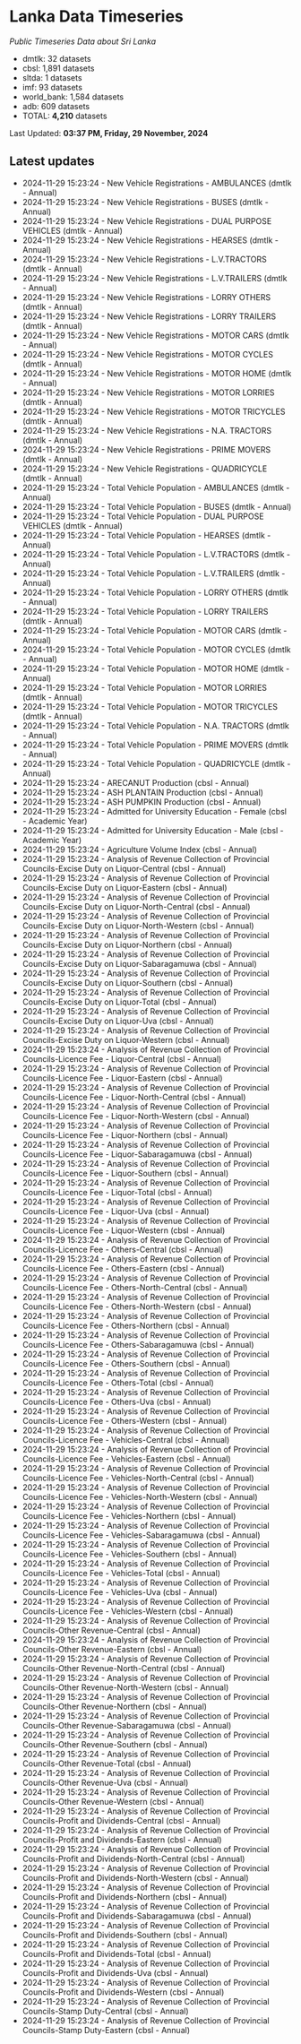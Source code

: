 # Lanka Data Timeseries
*Public Timeseries Data about Sri Lanka*

* dmtlk: 32 datasets
* cbsl: 1,891 datasets
* sltda: 1 datasets
* imf: 93 datasets
* world_bank: 1,584 datasets
* adb: 609 datasets
* TOTAL: **4,210** datasets

Last Updated: **03:37 PM, Friday, 29 November, 2024**

## Latest updates

* 2024-11-29 15:23:24 - New Vehicle Registrations - AMBULANCES (dmtlk - Annual)
* 2024-11-29 15:23:24 - New Vehicle Registrations - BUSES (dmtlk - Annual)
* 2024-11-29 15:23:24 - New Vehicle Registrations - DUAL PURPOSE VEHICLES (dmtlk - Annual)
* 2024-11-29 15:23:24 - New Vehicle Registrations - HEARSES (dmtlk - Annual)
* 2024-11-29 15:23:24 - New Vehicle Registrations - L.V.TRACTORS (dmtlk - Annual)
* 2024-11-29 15:23:24 - New Vehicle Registrations - L.V.TRAILERS (dmtlk - Annual)
* 2024-11-29 15:23:24 - New Vehicle Registrations - LORRY OTHERS (dmtlk - Annual)
* 2024-11-29 15:23:24 - New Vehicle Registrations - LORRY TRAILERS (dmtlk - Annual)
* 2024-11-29 15:23:24 - New Vehicle Registrations - MOTOR CARS (dmtlk - Annual)
* 2024-11-29 15:23:24 - New Vehicle Registrations - MOTOR CYCLES (dmtlk - Annual)
* 2024-11-29 15:23:24 - New Vehicle Registrations - MOTOR HOME (dmtlk - Annual)
* 2024-11-29 15:23:24 - New Vehicle Registrations - MOTOR LORRIES (dmtlk - Annual)
* 2024-11-29 15:23:24 - New Vehicle Registrations - MOTOR TRICYCLES (dmtlk - Annual)
* 2024-11-29 15:23:24 - New Vehicle Registrations - N.A. TRACTORS (dmtlk - Annual)
* 2024-11-29 15:23:24 - New Vehicle Registrations - PRIME MOVERS (dmtlk - Annual)
* 2024-11-29 15:23:24 - New Vehicle Registrations - QUADRICYCLE (dmtlk - Annual)
* 2024-11-29 15:23:24 - Total Vehicle Population - AMBULANCES (dmtlk - Annual)
* 2024-11-29 15:23:24 - Total Vehicle Population - BUSES (dmtlk - Annual)
* 2024-11-29 15:23:24 - Total Vehicle Population - DUAL PURPOSE VEHICLES (dmtlk - Annual)
* 2024-11-29 15:23:24 - Total Vehicle Population - HEARSES (dmtlk - Annual)
* 2024-11-29 15:23:24 - Total Vehicle Population - L.V.TRACTORS (dmtlk - Annual)
* 2024-11-29 15:23:24 - Total Vehicle Population - L.V.TRAILERS (dmtlk - Annual)
* 2024-11-29 15:23:24 - Total Vehicle Population - LORRY OTHERS (dmtlk - Annual)
* 2024-11-29 15:23:24 - Total Vehicle Population - LORRY TRAILERS (dmtlk - Annual)
* 2024-11-29 15:23:24 - Total Vehicle Population - MOTOR CARS (dmtlk - Annual)
* 2024-11-29 15:23:24 - Total Vehicle Population - MOTOR CYCLES (dmtlk - Annual)
* 2024-11-29 15:23:24 - Total Vehicle Population - MOTOR HOME (dmtlk - Annual)
* 2024-11-29 15:23:24 - Total Vehicle Population - MOTOR LORRIES (dmtlk - Annual)
* 2024-11-29 15:23:24 - Total Vehicle Population - MOTOR TRICYCLES (dmtlk - Annual)
* 2024-11-29 15:23:24 - Total Vehicle Population - N.A. TRACTORS (dmtlk - Annual)
* 2024-11-29 15:23:24 - Total Vehicle Population - PRIME MOVERS (dmtlk - Annual)
* 2024-11-29 15:23:24 - Total Vehicle Population - QUADRICYCLE (dmtlk - Annual)
* 2024-11-29 15:23:24 - ARECANUT Production (cbsl - Annual)
* 2024-11-29 15:23:24 - ASH PLANTAIN Production (cbsl - Annual)
* 2024-11-29 15:23:24 - ASH PUMPKIN Production (cbsl - Annual)
* 2024-11-29 15:23:24 - Admitted for University Education - Female (cbsl - Academic Year)
* 2024-11-29 15:23:24 - Admitted for University Education - Male (cbsl - Academic Year)
* 2024-11-29 15:23:24 - Agriculture Volume Index (cbsl - Annual)
* 2024-11-29 15:23:24 - Analysis of Revenue Collection of Provincial Councils-Excise Duty on Liquor-Central (cbsl - Annual)
* 2024-11-29 15:23:24 - Analysis of Revenue Collection of Provincial Councils-Excise Duty on Liquor-Eastern (cbsl - Annual)
* 2024-11-29 15:23:24 - Analysis of Revenue Collection of Provincial Councils-Excise Duty on Liquor-North-Central (cbsl - Annual)
* 2024-11-29 15:23:24 - Analysis of Revenue Collection of Provincial Councils-Excise Duty on Liquor-North-Western (cbsl - Annual)
* 2024-11-29 15:23:24 - Analysis of Revenue Collection of Provincial Councils-Excise Duty on Liquor-Northern (cbsl - Annual)
* 2024-11-29 15:23:24 - Analysis of Revenue Collection of Provincial Councils-Excise Duty on Liquor-Sabaragamuwa (cbsl - Annual)
* 2024-11-29 15:23:24 - Analysis of Revenue Collection of Provincial Councils-Excise Duty on Liquor-Southern (cbsl - Annual)
* 2024-11-29 15:23:24 - Analysis of Revenue Collection of Provincial Councils-Excise Duty on Liquor-Total (cbsl - Annual)
* 2024-11-29 15:23:24 - Analysis of Revenue Collection of Provincial Councils-Excise Duty on Liquor-Uva (cbsl - Annual)
* 2024-11-29 15:23:24 - Analysis of Revenue Collection of Provincial Councils-Excise Duty on Liquor-Western (cbsl - Annual)
* 2024-11-29 15:23:24 - Analysis of Revenue Collection of Provincial Councils-Licence Fee - Liquor-Central (cbsl - Annual)
* 2024-11-29 15:23:24 - Analysis of Revenue Collection of Provincial Councils-Licence Fee - Liquor-Eastern (cbsl - Annual)
* 2024-11-29 15:23:24 - Analysis of Revenue Collection of Provincial Councils-Licence Fee - Liquor-North-Central (cbsl - Annual)
* 2024-11-29 15:23:24 - Analysis of Revenue Collection of Provincial Councils-Licence Fee - Liquor-North-Western (cbsl - Annual)
* 2024-11-29 15:23:24 - Analysis of Revenue Collection of Provincial Councils-Licence Fee - Liquor-Northern (cbsl - Annual)
* 2024-11-29 15:23:24 - Analysis of Revenue Collection of Provincial Councils-Licence Fee - Liquor-Sabaragamuwa (cbsl - Annual)
* 2024-11-29 15:23:24 - Analysis of Revenue Collection of Provincial Councils-Licence Fee - Liquor-Southern (cbsl - Annual)
* 2024-11-29 15:23:24 - Analysis of Revenue Collection of Provincial Councils-Licence Fee - Liquor-Total (cbsl - Annual)
* 2024-11-29 15:23:24 - Analysis of Revenue Collection of Provincial Councils-Licence Fee - Liquor-Uva (cbsl - Annual)
* 2024-11-29 15:23:24 - Analysis of Revenue Collection of Provincial Councils-Licence Fee - Liquor-Western (cbsl - Annual)
* 2024-11-29 15:23:24 - Analysis of Revenue Collection of Provincial Councils-Licence Fee - Others-Central (cbsl - Annual)
* 2024-11-29 15:23:24 - Analysis of Revenue Collection of Provincial Councils-Licence Fee - Others-Eastern (cbsl - Annual)
* 2024-11-29 15:23:24 - Analysis of Revenue Collection of Provincial Councils-Licence Fee - Others-North-Central (cbsl - Annual)
* 2024-11-29 15:23:24 - Analysis of Revenue Collection of Provincial Councils-Licence Fee - Others-North-Western (cbsl - Annual)
* 2024-11-29 15:23:24 - Analysis of Revenue Collection of Provincial Councils-Licence Fee - Others-Northern (cbsl - Annual)
* 2024-11-29 15:23:24 - Analysis of Revenue Collection of Provincial Councils-Licence Fee - Others-Sabaragamuwa (cbsl - Annual)
* 2024-11-29 15:23:24 - Analysis of Revenue Collection of Provincial Councils-Licence Fee - Others-Southern (cbsl - Annual)
* 2024-11-29 15:23:24 - Analysis of Revenue Collection of Provincial Councils-Licence Fee - Others-Total (cbsl - Annual)
* 2024-11-29 15:23:24 - Analysis of Revenue Collection of Provincial Councils-Licence Fee - Others-Uva (cbsl - Annual)
* 2024-11-29 15:23:24 - Analysis of Revenue Collection of Provincial Councils-Licence Fee - Others-Western (cbsl - Annual)
* 2024-11-29 15:23:24 - Analysis of Revenue Collection of Provincial Councils-Licence Fee - Vehicles-Central (cbsl - Annual)
* 2024-11-29 15:23:24 - Analysis of Revenue Collection of Provincial Councils-Licence Fee - Vehicles-Eastern (cbsl - Annual)
* 2024-11-29 15:23:24 - Analysis of Revenue Collection of Provincial Councils-Licence Fee - Vehicles-North-Central (cbsl - Annual)
* 2024-11-29 15:23:24 - Analysis of Revenue Collection of Provincial Councils-Licence Fee - Vehicles-North-Western (cbsl - Annual)
* 2024-11-29 15:23:24 - Analysis of Revenue Collection of Provincial Councils-Licence Fee - Vehicles-Northern (cbsl - Annual)
* 2024-11-29 15:23:24 - Analysis of Revenue Collection of Provincial Councils-Licence Fee - Vehicles-Sabaragamuwa (cbsl - Annual)
* 2024-11-29 15:23:24 - Analysis of Revenue Collection of Provincial Councils-Licence Fee - Vehicles-Southern (cbsl - Annual)
* 2024-11-29 15:23:24 - Analysis of Revenue Collection of Provincial Councils-Licence Fee - Vehicles-Total (cbsl - Annual)
* 2024-11-29 15:23:24 - Analysis of Revenue Collection of Provincial Councils-Licence Fee - Vehicles-Uva (cbsl - Annual)
* 2024-11-29 15:23:24 - Analysis of Revenue Collection of Provincial Councils-Licence Fee - Vehicles-Western (cbsl - Annual)
* 2024-11-29 15:23:24 - Analysis of Revenue Collection of Provincial Councils-Other Revenue-Central (cbsl - Annual)
* 2024-11-29 15:23:24 - Analysis of Revenue Collection of Provincial Councils-Other Revenue-Eastern (cbsl - Annual)
* 2024-11-29 15:23:24 - Analysis of Revenue Collection of Provincial Councils-Other Revenue-North-Central (cbsl - Annual)
* 2024-11-29 15:23:24 - Analysis of Revenue Collection of Provincial Councils-Other Revenue-North-Western (cbsl - Annual)
* 2024-11-29 15:23:24 - Analysis of Revenue Collection of Provincial Councils-Other Revenue-Northern (cbsl - Annual)
* 2024-11-29 15:23:24 - Analysis of Revenue Collection of Provincial Councils-Other Revenue-Sabaragamuwa (cbsl - Annual)
* 2024-11-29 15:23:24 - Analysis of Revenue Collection of Provincial Councils-Other Revenue-Southern (cbsl - Annual)
* 2024-11-29 15:23:24 - Analysis of Revenue Collection of Provincial Councils-Other Revenue-Total (cbsl - Annual)
* 2024-11-29 15:23:24 - Analysis of Revenue Collection of Provincial Councils-Other Revenue-Uva (cbsl - Annual)
* 2024-11-29 15:23:24 - Analysis of Revenue Collection of Provincial Councils-Other Revenue-Western (cbsl - Annual)
* 2024-11-29 15:23:24 - Analysis of Revenue Collection of Provincial Councils-Profit and Dividends-Central (cbsl - Annual)
* 2024-11-29 15:23:24 - Analysis of Revenue Collection of Provincial Councils-Profit and Dividends-Eastern (cbsl - Annual)
* 2024-11-29 15:23:24 - Analysis of Revenue Collection of Provincial Councils-Profit and Dividends-North-Central (cbsl - Annual)
* 2024-11-29 15:23:24 - Analysis of Revenue Collection of Provincial Councils-Profit and Dividends-North-Western (cbsl - Annual)
* 2024-11-29 15:23:24 - Analysis of Revenue Collection of Provincial Councils-Profit and Dividends-Northern (cbsl - Annual)
* 2024-11-29 15:23:24 - Analysis of Revenue Collection of Provincial Councils-Profit and Dividends-Sabaragamuwa (cbsl - Annual)
* 2024-11-29 15:23:24 - Analysis of Revenue Collection of Provincial Councils-Profit and Dividends-Southern (cbsl - Annual)
* 2024-11-29 15:23:24 - Analysis of Revenue Collection of Provincial Councils-Profit and Dividends-Total (cbsl - Annual)
* 2024-11-29 15:23:24 - Analysis of Revenue Collection of Provincial Councils-Profit and Dividends-Uva (cbsl - Annual)
* 2024-11-29 15:23:24 - Analysis of Revenue Collection of Provincial Councils-Profit and Dividends-Western (cbsl - Annual)
* 2024-11-29 15:23:24 - Analysis of Revenue Collection of Provincial Councils-Stamp Duty-Central (cbsl - Annual)
* 2024-11-29 15:23:24 - Analysis of Revenue Collection of Provincial Councils-Stamp Duty-Eastern (cbsl - Annual)